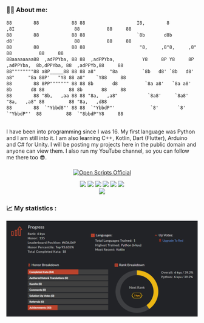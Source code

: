 <br clear="both">

<div align="center">
  <img src=""  />
</div>

###


###


###


###

<h3 align="left">👩‍💻  About me:</h3>

```
88        88            88 88                   I8,        8        ,8I                      88          88     88 
88        88            88 88                   `8b       d8b       d8'                      88          88     88
88        88            88 88                    "8,     ,8"8,     ,8"                       88          88     88
88aaaaaaaa88  ,adPPYba, 88 88  ,adPPYba,          Y8     8P Y8     8P  ,adPPYba,  8b,dPPYba, 88  ,adPPYb,88     88
88""""""""88 a8P_____88 88 88 a8"     "8a         `8b   d8' `8b   d8' a8"     "8a 88P'   "Y8 88 a8"    `Y88     88
88        88 8PP""""""" 88 88 8b       d8          `8a a8'   `8a a8'  8b       d8 88         88 8b       88     88
88        88 "8b,   ,aa 88 88 "8a,   ,a8"           `8a8'     `8a8'   "8a,   ,a8" 88         88 "8a,   ,d88     
88        88  `"Ybbd8"' 88 88  `"YbbdP"'             `8'       `8'     `"YbbdP"'  88         88  `"8bbdP"Y8     88
```

<br>
I have been into programming since I was 16. My first language was Python and I am still into it. I am also learning C++, Kotlin, Dart (Flutter), Arduino and C# for Unity. I will be posting my projects here in the public domain and anyone can view them. I also run my YouTube channel, so you can follow me there too 😎.


<p align="left"></p>

###


<p align="center">
  <a href="https://www.youtube.com/@OpenScriptsOfficial">
      <img src="https://yt3.googleusercontent.com/IOEJlgc4zf1PaBwUvU5zN-ACQ7vNwDSNDLwjaJIIUu8i2zckmOuwvg9YUV_O8mRVhhyubvlx-Q=w1707-fcrop64=1,00005a57ffffa5a8-k-c0xffffffff-no-nd-rj" alt="Open Scripts Official">
  </a>

<div align="center">
  <img src="https://img.shields.io/badge/Python-ffc870"/>
  <img src="https://img.shields.io/badge/C%2B%2B-FF0000"/>
  <img src="https://img.shields.io/badge/Flutter-0000CD"/>
  <img src="https://img.shields.io/badge/Arduino-40E0D0"/>
  <img src="https://img.shields.io/badge/C%23-8A2BE2"/>
  <img src="https://img.shields.io/badge/Kotlin-D2691E"/>
</div>

<div align="center">
<img src="https://img.shields.io/badge/Youtube-FF0000"/>
</div>  
</p>

###

<h3 align="left">📈 My statistics :</h3>
<p align="center">
<img src="Assets/CodewarsStatistic.png" alt="Statistic"/>
</p>
